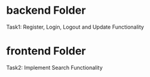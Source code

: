 # backend Folder 
Task1: Register, Login, Logout and Update Functionality

# frontend Folder
Task2: Implement Search Functionality
